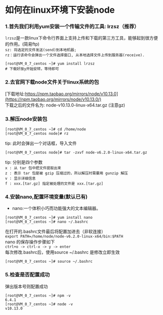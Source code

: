 # 如何在linux环境下安装node

### 1.首先我们利用yum安装一个传输文件的工具: lrzsz（推荐） 
`lrzsz`是一款linux下命令行界面上支持上传和下载的第三方工具，能够起到很方便的作用。(简易ftp)  
`sz: 将选定的文件发送(send)到本地机器;`  
`rz：运行该命令会弹出一个文件选择窗口, 从本地选择文件上传到服务器(receive).`  
```
[root@VM_0_7_centos ~]# yum install lrzsz
# 下载好按y开始安转，等待即可
```

### 2.去官网下载node文件关于linux系统的包 
[下载地址:https://npm.taobao.org/mirrors/node/v10.13.0](https://npm.taobao.org/mirrors/node/v10.13.0/)  
下载之后的文件名为:  node-v10.13.0-linux-x64.tar.gz  (注意gz)

### 3.解压node安装包
```
[root@VM_0_7_centos ~]# cd /home/node
[root@VM_0_7_centos node]# rz
```
tip: 此时会弹出一个对话框，导入文件
```
[root@VM_0_7_centos node]# tar -zxvf node-v6.2.0-linux-x64.tar.gz
```
tip: 分别是四个参数  
`x : 从 tar 包中把文件提取出来`  
`z : 表示 tar 包是被 gzip 压缩过的，所以解压时需要用 gunzip 解压`  
`v : 显示详细信息`  
`f : xxx.[tar.gz] 指定被处理的文件是 xxx.[tar.gz]`  


### 4.安装nano,配置环境变量(默认已有)
* nano:一个体积小巧而功能强大的文本编辑器。
```
[root@VM_0_7_centos ~]# yum install nano
[root@VM_0_7_centos ~]# nano ~/.bashrc
```
在打开的.bashrc文件最后将配置加进去（非软连接）  
`export PATH=/home/node/node-v6.2.0-linux-x64/bin:$PATH`  
nano 的保存操作步骤如下  
`ctrl+o -> ctrl-x -> y -> enter`  
每次修改.bashrc后，使用source ~/.bashrc 是修改立即生效  
```
[root@VM_0_7_centos ~]# source ~/.bashrc
```


### 5.检查是否配置成功
弹出版本号则配置成功
```
[root@VM_0_7_centos ~]# npm -v
6.4.1
[root@VM_0_7_centos ~]# node -v
v10.13.0
```